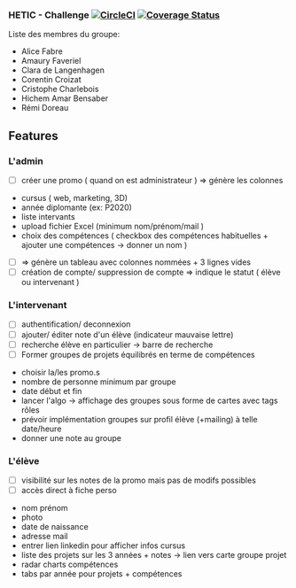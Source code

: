 ### HETIC - Challenge  [![CircleCI](https://circleci.com/gh/ayshiff/hetic-challenge.svg?style=svg)](https://circleci.com/gh/ayshiff/hetic-challenge)  [![Coverage Status](https://coveralls.io/repos/github/ayshiff/hetic-challenge/badge.svg?branch=master)](https://coveralls.io/github/ayshiff/hetic-challenge?branch=master)

Liste des membres du groupe:

- Alice Fabre 
- Amaury Faveriel
- Clara de Langenhagen
- Corentin Croizat
- Cristophe Charlebois
- Hichem Amar Bensaber
- Rémi Doreau


## Features

### L'admin

- [ ]  créer une promo ( quand on est administrateur ) ⇒ génère les colonnes
- cursus ( web, marketing, 3D)
- année diplomante (ex: P2020)
- liste intervants 
- upload fichier Excel (minimum nom/prénom/mail )
- choix des compétences ( checkbox des compétences habituelles + ajouter une compétences → donner un nom )
- [ ]  ⇒ génère un tableau avec colonnes nommées + 3 lignes vides
- [ ]  création de compte/ suppression de compte ⇒ indique le statut ( élève ou intervenant )

### L'intervenant

- [ ]  authentification/ deconnexion
- [ ]  ajouter/ éditer note d'un élève (indicateur mauvaise lettre)
- [ ]  recherche élève en particulier → barre de recherche
- [ ]  Former groupes de projets équilibrés en terme de compétences
- choisir la/les promo.s
- nombre de personne minimum par groupe 
- date début et fin
- lancer l'algo → affichage des groupes sous forme de cartes avec tags rôles
- prévoir implémentation groupes sur profil élève (+mailing) à telle date/heure
- donner une note au groupe

### L'élève

- [ ]  visibilité sur les notes de la promo mais pas de modifs possibles
- [ ]  accès direct à fiche perso 
- nom prénom
- photo
- date de naissance
- adresse mail
- entrer lien linkedin pour afficher infos cursus
- liste des projets sur les 3 années + notes → lien vers carte groupe projet
- radar charts compétences
- tabs par année pour projets + compétences
